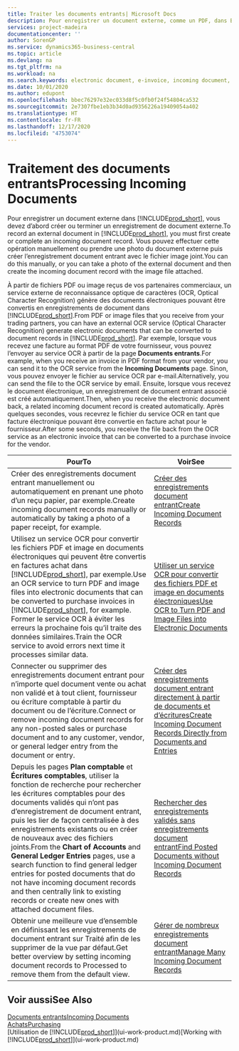 ```yaml
---
title: Traiter les documents entrants| Microsoft Docs
description: Pour enregistrer un document externe, comme un PDF, dans Business Central, vous devez d’abord créer ou terminer un enregistrement de document externe.
services: project-madeira
documentationcenter: ''
author: SorenGP
ms.service: dynamics365-business-central
ms.topic: article
ms.devlang: na
ms.tgt_pltfrm: na
ms.workload: na
ms.search.keywords: electronic document, e-invoice, incoming document, OCR, ecommerce, document exchange, import invoice
ms.date: 10/01/2020
ms.author: edupont
ms.openlocfilehash: bbec76297e32ec033d8f5c0fb0f24f54804ca532
ms.sourcegitcommit: 2e7307fbe1eb3b34d0ad9356226a19409054a402
ms.translationtype: HT
ms.contentlocale: fr-FR
ms.lasthandoff: 12/17/2020
ms.locfileid: "4753074"
---
```

# <a name="processing-incoming-documents"></a><span data-ttu-id="8e258-103">Traitement des documents entrants</span><span class="sxs-lookup"><span data-stu-id="8e258-103">Processing Incoming Documents</span></span>
<span data-ttu-id="8e258-104">Pour enregistrer un document externe dans [!INCLUDE[prod_short](includes/prod_short.md)], vous devez d’abord créer ou terminer un enregistrement de document externe.</span><span class="sxs-lookup"><span data-stu-id="8e258-104">To record an external document in [!INCLUDE[prod_short](includes/prod_short.md)], you must first create or complete an incoming document record.</span></span> <span data-ttu-id="8e258-105">Vous pouvez effectuer cette opération manuellement ou prendre une photo du document externe puis créer l’enregistrement document entrant avec le fichier image joint.</span><span class="sxs-lookup"><span data-stu-id="8e258-105">You can do this manually, or you can take a photo of the external document and then create the incoming document record with the image file attached.</span></span>

<span data-ttu-id="8e258-106">À partir de fichiers PDF ou image reçus de vos partenaires commerciaux, un service externe de reconnaissance optique de caractères (OCR, Optical Character Recognition) génère des documents électroniques pouvant être convertis en enregistrements de document dans [!INCLUDE[prod_short](includes/prod_short.md)].</span><span class="sxs-lookup"><span data-stu-id="8e258-106">From PDF or image files that you receive from your trading partners, you can have an external OCR service (Optical Character Recognition) generate electronic documents that can be converted to document records in [!INCLUDE[prod_short](includes/prod_short.md)].</span></span> <span data-ttu-id="8e258-107">Par exemple, lorsque vous recevez une facture au format PDF de votre fournisseur, vous pouvez l’envoyer au service OCR à partir de la page **Documents entrants**.</span><span class="sxs-lookup"><span data-stu-id="8e258-107">For example, when you receive an invoice in PDF format from your vendor, you can send it to the OCR service from the **Incoming Documents** page.</span></span> <span data-ttu-id="8e258-108">Sinon, vous pouvez envoyer le fichier au service OCR par e-mail.</span><span class="sxs-lookup"><span data-stu-id="8e258-108">Alternatively, you can send the file to the OCR service by email.</span></span> <span data-ttu-id="8e258-109">Ensuite, lorsque vous recevez le document électronique, un enregistrement de document entrant associé est créé automatiquement.</span><span class="sxs-lookup"><span data-stu-id="8e258-109">Then, when you receive the electronic document back, a related incoming document record is created automatically.</span></span> <span data-ttu-id="8e258-110">Après quelques secondes, vous recevrez le fichier du service OCR en tant que facture électronique pouvant être convertie en facture achat pour le fournisseur.</span><span class="sxs-lookup"><span data-stu-id="8e258-110">After some seconds, you receive the file back from the OCR service as an electronic invoice that can be converted to a purchase invoice for the vendor.</span></span>

| <span data-ttu-id="8e258-111">Pour</span><span class="sxs-lookup"><span data-stu-id="8e258-111">To</span></span> | <span data-ttu-id="8e258-112">Voir</span><span class="sxs-lookup"><span data-stu-id="8e258-112">See</span></span> |
| --- | --- |
| <span data-ttu-id="8e258-113">Créer des enregistrements document entrant manuellement ou automatiquement en prenant une photo d’un reçu papier, par exemple.</span><span class="sxs-lookup"><span data-stu-id="8e258-113">Create incoming document records manually or automatically by taking a photo of a paper receipt, for example.</span></span> |[<span data-ttu-id="8e258-114">Créer des enregistrements document entrant</span><span class="sxs-lookup"><span data-stu-id="8e258-114">Create Incoming Document Records</span></span>](across-how-create-income-document-records.md) |
| <span data-ttu-id="8e258-115">Utilisez un service OCR pour convertir les fichiers PDF et image en documents électroniques qui peuvent être convertis en factures achat dans [!INCLUDE[prod_short](includes/prod_short.md)], par exemple.</span><span class="sxs-lookup"><span data-stu-id="8e258-115">Use an OCR service to turn PDF and image files into electronic documents that can be converted to purchase invoices in [!INCLUDE[prod_short](includes/prod_short.md)], for example.</span></span> <span data-ttu-id="8e258-116">Former le service OCR à éviter les erreurs la prochaine fois qu’il traite des données similaires.</span><span class="sxs-lookup"><span data-stu-id="8e258-116">Train the OCR service to avoid errors next time it processes similar data.</span></span> |[<span data-ttu-id="8e258-117">Utiliser un service OCR pour convertir des fichiers PDF et image en documents électroniques</span><span class="sxs-lookup"><span data-stu-id="8e258-117">Use OCR to Turn PDF and Image Files into Electronic Documents</span></span>](across-how-use-ocr-pdf-images-files.md) |
| <span data-ttu-id="8e258-118">Connecter ou supprimer des enregistrements document entrant pour n’importe quel document vente ou achat non validé et à tout client, fournisseur ou écriture comptable à partir du document ou de l’écriture.</span><span class="sxs-lookup"><span data-stu-id="8e258-118">Connect or remove incoming document records for any non-posted sales or purchase document and to any customer, vendor, or general ledger entry from the document or entry.</span></span> |[<span data-ttu-id="8e258-119">Créer des enregistrements document entrant directement à partir de documents et d’écritures</span><span class="sxs-lookup"><span data-stu-id="8e258-119">Create Incoming Document Records Directly from Documents and Entries</span></span>](across-how-connect-disconnect-income-document-records.md) |
| <span data-ttu-id="8e258-120">Depuis les pages **Plan comptable** et **Écritures comptables**, utiliser la fonction de recherche pour rechercher les écritures comptables pour des documents validés qui n’ont pas d’enregistrement de document entrant, puis les lier de façon centralisée à des enregistrements existants ou en créer de nouveaux avec des fichiers joints.</span><span class="sxs-lookup"><span data-stu-id="8e258-120">From the **Chart of Accounts** and **General Ledger Entries** pages, use a search function to find general ledger entries for posted documents that do not have incoming document records and then centrally link to existing records or create new ones with attached document files.</span></span> |[<span data-ttu-id="8e258-121">Rechercher des enregistrements validés sans enregistrements document entrant</span><span class="sxs-lookup"><span data-stu-id="8e258-121">Find Posted Documents without Incoming Document Records</span></span>](across-how-find-posted-documents-without-income-document-records.md) |
| <span data-ttu-id="8e258-122">Obtenir une meilleure vue d’ensemble en définissant les enregistrements de document entrant sur Traité afin de les supprimer de la vue par défaut.</span><span class="sxs-lookup"><span data-stu-id="8e258-122">Get better overview by setting incoming document records to Processed to remove them from the default view.</span></span> |[<span data-ttu-id="8e258-123">Gérer de nombreux enregistrements document entrant</span><span class="sxs-lookup"><span data-stu-id="8e258-123">Manage Many Incoming Document Records</span></span>](across-how-manage-many-income-document-records.md) |

## <a name="see-also"></a><span data-ttu-id="8e258-124">Voir aussi</span><span class="sxs-lookup"><span data-stu-id="8e258-124">See Also</span></span>
[<span data-ttu-id="8e258-125">Documents entrants</span><span class="sxs-lookup"><span data-stu-id="8e258-125">Incoming Documents</span></span>](across-income-documents.md)  
[<span data-ttu-id="8e258-126">Achats</span><span class="sxs-lookup"><span data-stu-id="8e258-126">Purchasing</span></span>](purchasing-manage-purchasing.md)  
<span data-ttu-id="8e258-127">[Utilisation de [!INCLUDE[prod_short](includes/prod_short.md)]](ui-work-product.md)</span><span class="sxs-lookup"><span data-stu-id="8e258-127">[Working with [!INCLUDE[prod_short](includes/prod_short.md)]](ui-work-product.md)</span></span>
